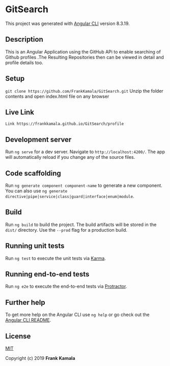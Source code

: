 # GitSearch

This project was generated with [Angular CLI](https://github.com/angular/angular-cli) version 8.3.19.

## Description
This is an Angular Application using the GitHub APi to enable searching of Github profiles .The Resulting Repositories then can be viewed in detail and profile details too.

## Setup
`git clone https://github.com/FrankKamala/GitSearch.git`
Unzip the folder contents and open index.html file on any browser

## Live Link
`Link https://frankkamala.github.io/GitSearch/profile`


## Development server

Run `ng serve` for a dev server. Navigate to `http://localhost:4200/`. The app will automatically reload if you change any of the source files.

## Code scaffolding

Run `ng generate component component-name` to generate a new component. You can also use `ng generate directive|pipe|service|class|guard|interface|enum|module`.

## Build

Run `ng build` to build the project. The build artifacts will be stored in the `dist/` directory. Use the `--prod` flag for a production build.

## Running unit tests

Run `ng test` to execute the unit tests via [Karma](https://karma-runner.github.io).

## Running end-to-end tests

Run `ng e2e` to execute the end-to-end tests via [Protractor](http://www.protractortest.org/).

## Further help

To get more help on the Angular CLI use `ng help` or go check out the [Angular CLI README](https://github.com/angular/angular-cli/blob/master/README.md).

## License
[MIT](https://choosealicense.com/licenses/mit/)

Copyright (c) 2019 **Frank Kamala**
